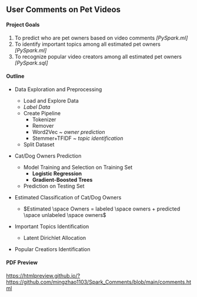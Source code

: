 ## User Comments on Pet Videos

#### Project Goals 

1. To predict who are pet owners based on video comments *[PySpark.ml]*
3. To identify important topics among all estimated pet owners *[PySpark.ml]*
4. To recognize popular video creators among all estimated pet owners *[PySpark.sql]*

#### Outline

- Data Exploration and Preprocessing 
  - Load and Explore Data
  - *Label Data*
  - Create Pipeline
    - Tokenizer
    - Remover
    - Word2Vec  ~ *owner prediction*
    - Stemmer+TFIDF  ~ *topic identification*
  - Split Dataset

- Cat/Dog Owners Prediction 
  - Model Training and Selection on Training Set 
    - **Logistic Regression**
    - **Gradient-Boosted Trees**
  - Prediction on Testing Set

- Estimated Classification of Cat/Dog Owners
  - $Estimated \space Owners = labeled \space owners + predicted \space unlabeled \space owners$

- Important Topics Identification
  - Latent Dirichlet Allocation
  
- Popular Creatiors Identification


#### PDF Preview

https://htmlpreview.github.io/?https://github.com/mingzhao1103/Spark_Comments/blob/main/comments.html

